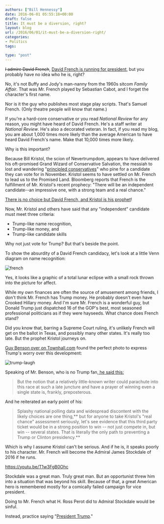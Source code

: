 ```yaml
---
authors: ["Bill Hennessy"]
date: 2016-06-01 05:55:18+00:00
draft: false
title: It must be a diversion, right?
layout: blog
url: /2016/06/01/it-must-be-a-diversion-right/
categories:
- Politics
tags:

type: "post"
---
```


<del>I admire David French</del>, [David French is running for president](https://www.thegatewaypundit.com/2016/06/bill-kristols-3rd-party-candidate-white/), but you probably have no idea who he is, right?

No, it's not Buffy and Jody's man-nanny from the 1960s sitcom _Family Affair_. That was Mr. French played by Sebastian Cabot, and I forget the character's first name.

Nor is it the guy who publishes most stage play scripts. That's Samuel French. (Only theatre people will know that name.)

If you're a hard-core conservative or you read _National Review_ for any reason, you might have heard of David French. He's a staff writer at _National Review_. He's also a decorated veteran. In fact, if you read my blog, you are about 1,000 times more likely than the average American to have heard David French's name. Make that 10,000 times more likely.

Why is this important?

Because Bill Kristol, the scion of Nevertrumpdom, appears to have delivered his oft-promised Grand Wizard of Conservative Salvation, the messiah to lost and wandering "[principled conservatives](https://hennessysview.com/2016/05/14/how-conservatives-abandoned-principles-over-trump/)" who pine for a candidate they can vote for in November. Kristol seems to have settled on Mr. French to lead us to the Promised Land. Bloomberg reports that French is the fulfillment of Mr. Kristol's recent prophecy: "There will be an independent candidate--an impressive one, with a strong team and a real chance."

[There is no choice but David French, and Kristol is his prophet](https://www.bloomberg.com/politics/articles/2016-05-31/kristol-eyes-conservative-lawyer-for-independent-presidential-run)!

Now, Mr. Kristol and others have said that any "independent" candidate must meet three criteria:




* Trump-like name recognition,
* Trump-like money, and
* Trump-like candidate skills


Why not just vote for Trump? But that's beside the point.

To show the absurdity of a David French candidacy, let's look at a little Venn diagram on name recognition:

![french](https://hennessysview.com/wp-content/uploads/2016/06/french-1.jpg)


Yes, it looks like a graphic of a total lunar eclipse with a small rock thrown into the picture for affect.

While my own finances are often the source of amusement among friends, I don't think Mr. French has Trump money. He probably doesn't even have Crooked Hillary money. And I'm sure Mr. French is a wonderful guy, but Donald Trump just dispatched 16 of the GOP's best, most seasoned professional politicians as if they were hayseeds. What chance does French stand?

Did you know that, barring a Supreme Court ruling, it's unlikely French will get on the ballot in Texas, and possibly many other states. It's really too late. But the prophet Kristol journeys on.

[Guy Benson over on Townhall.com](https://townhall.com/tipsheet/guybenson/2016/05/31/breaking-bill-kristols-third-party-candidate-isconservative-writer-david-french-n2171656) found the perfect photo to express Trump's worry over this development:

![trump-laugh](https://hennessysview.com/wp-content/uploads/2016/06/trump-laugh.jpg)


Speaking of Mr. Benson, who is no Trump fan,[ he said this:](https://townhall.com/tipsheet/guybenson/2016/05/31/breaking-bill-kristols-third-party-candidate-isconservative-writer-david-french-n2171656)



> But the notion that a relatively little-known writer could parachute into this race at such a late juncture and have a prayer of winning even a single state is, frankly, preposterous.



And he reiterated an early point of his:



> Splashy national polling data and widespread discontent with the likely choices are one thing,** but for anyone to take Kristol's "real chance" assessment seriously, let's see evidence that this third party ticket would be in a strong position to win -- not just compete in, but win -- several states. That is literally the only path to preventing a Trump or Clinton presidency.**



Which is why I assume Kristol can't be serious. And if he is, it speaks poorly to his character. Mr. French will become the Admiral James Stockdale of 2016 if he runs.

https://youtu.be/T1w3FgB0Ohc

Stockdale was a great man. Truly great man. But an opportunist threw him into a situation that was beyond his skill. Because of that, a great American hero is remembered mostly for a comically failed campaign for vice president.

Doing to Mr. French what H. Ross Perot did to Admiral Stockdale would be sinful.

Instead, practice saying "[President Trump](https://hennessysview.com/2016/05/16/president-trump/)."

